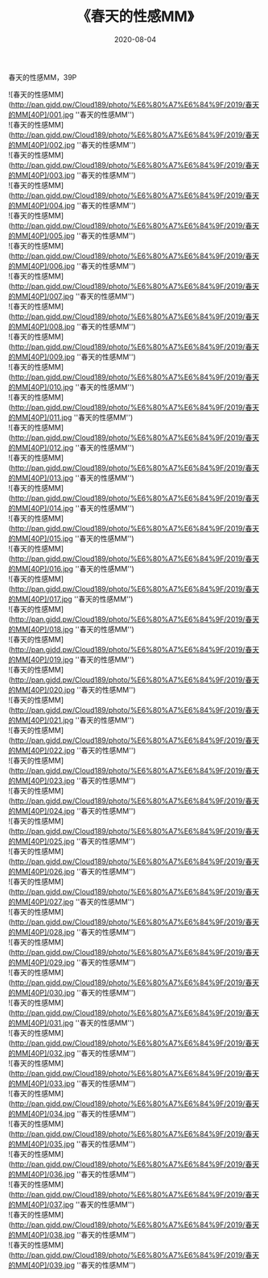 ﻿---
layout: post
title:  《春天的性感MM》
date:   2020-08-04
img: http://pan.gjdd.pw/Cloud189/photo/%E6%80%A7%E6%84%9F/2019/春天的MM[40P]/000.jpg
categories: [美女, 性感, 泳衣]
---

春天的性感MM，39P

![春天的性感MM](http://pan.gjdd.pw/Cloud189/photo/%E6%80%A7%E6%84%9F/2019/春天的MM[40P]/001.jpg ''春天的性感MM'') <br>
![春天的性感MM](http://pan.gjdd.pw/Cloud189/photo/%E6%80%A7%E6%84%9F/2019/春天的MM[40P]/002.jpg ''春天的性感MM'') <br>
![春天的性感MM](http://pan.gjdd.pw/Cloud189/photo/%E6%80%A7%E6%84%9F/2019/春天的MM[40P]/003.jpg ''春天的性感MM'') <br>
![春天的性感MM](http://pan.gjdd.pw/Cloud189/photo/%E6%80%A7%E6%84%9F/2019/春天的MM[40P]/004.jpg ''春天的性感MM'') <br>
![春天的性感MM](http://pan.gjdd.pw/Cloud189/photo/%E6%80%A7%E6%84%9F/2019/春天的MM[40P]/005.jpg ''春天的性感MM'') <br>
![春天的性感MM](http://pan.gjdd.pw/Cloud189/photo/%E6%80%A7%E6%84%9F/2019/春天的MM[40P]/006.jpg ''春天的性感MM'') <br>
![春天的性感MM](http://pan.gjdd.pw/Cloud189/photo/%E6%80%A7%E6%84%9F/2019/春天的MM[40P]/007.jpg ''春天的性感MM'') <br>
![春天的性感MM](http://pan.gjdd.pw/Cloud189/photo/%E6%80%A7%E6%84%9F/2019/春天的MM[40P]/008.jpg ''春天的性感MM'') <br>
![春天的性感MM](http://pan.gjdd.pw/Cloud189/photo/%E6%80%A7%E6%84%9F/2019/春天的MM[40P]/009.jpg ''春天的性感MM'') <br>
![春天的性感MM](http://pan.gjdd.pw/Cloud189/photo/%E6%80%A7%E6%84%9F/2019/春天的MM[40P]/010.jpg ''春天的性感MM'') <br>
![春天的性感MM](http://pan.gjdd.pw/Cloud189/photo/%E6%80%A7%E6%84%9F/2019/春天的MM[40P]/011.jpg ''春天的性感MM'') <br>
![春天的性感MM](http://pan.gjdd.pw/Cloud189/photo/%E6%80%A7%E6%84%9F/2019/春天的MM[40P]/012.jpg ''春天的性感MM'') <br>
![春天的性感MM](http://pan.gjdd.pw/Cloud189/photo/%E6%80%A7%E6%84%9F/2019/春天的MM[40P]/013.jpg ''春天的性感MM'') <br>
![春天的性感MM](http://pan.gjdd.pw/Cloud189/photo/%E6%80%A7%E6%84%9F/2019/春天的MM[40P]/014.jpg ''春天的性感MM'') <br>
![春天的性感MM](http://pan.gjdd.pw/Cloud189/photo/%E6%80%A7%E6%84%9F/2019/春天的MM[40P]/015.jpg ''春天的性感MM'') <br>
![春天的性感MM](http://pan.gjdd.pw/Cloud189/photo/%E6%80%A7%E6%84%9F/2019/春天的MM[40P]/016.jpg ''春天的性感MM'') <br>
![春天的性感MM](http://pan.gjdd.pw/Cloud189/photo/%E6%80%A7%E6%84%9F/2019/春天的MM[40P]/017.jpg ''春天的性感MM'') <br>
![春天的性感MM](http://pan.gjdd.pw/Cloud189/photo/%E6%80%A7%E6%84%9F/2019/春天的MM[40P]/018.jpg ''春天的性感MM'') <br>
![春天的性感MM](http://pan.gjdd.pw/Cloud189/photo/%E6%80%A7%E6%84%9F/2019/春天的MM[40P]/019.jpg ''春天的性感MM'') <br>
![春天的性感MM](http://pan.gjdd.pw/Cloud189/photo/%E6%80%A7%E6%84%9F/2019/春天的MM[40P]/020.jpg ''春天的性感MM'') <br>
![春天的性感MM](http://pan.gjdd.pw/Cloud189/photo/%E6%80%A7%E6%84%9F/2019/春天的MM[40P]/021.jpg ''春天的性感MM'') <br>
![春天的性感MM](http://pan.gjdd.pw/Cloud189/photo/%E6%80%A7%E6%84%9F/2019/春天的MM[40P]/022.jpg ''春天的性感MM'') <br>
![春天的性感MM](http://pan.gjdd.pw/Cloud189/photo/%E6%80%A7%E6%84%9F/2019/春天的MM[40P]/023.jpg ''春天的性感MM'') <br>
![春天的性感MM](http://pan.gjdd.pw/Cloud189/photo/%E6%80%A7%E6%84%9F/2019/春天的MM[40P]/024.jpg ''春天的性感MM'') <br>
![春天的性感MM](http://pan.gjdd.pw/Cloud189/photo/%E6%80%A7%E6%84%9F/2019/春天的MM[40P]/025.jpg ''春天的性感MM'') <br>
![春天的性感MM](http://pan.gjdd.pw/Cloud189/photo/%E6%80%A7%E6%84%9F/2019/春天的MM[40P]/026.jpg ''春天的性感MM'') <br>
![春天的性感MM](http://pan.gjdd.pw/Cloud189/photo/%E6%80%A7%E6%84%9F/2019/春天的MM[40P]/027.jpg ''春天的性感MM'') <br>
![春天的性感MM](http://pan.gjdd.pw/Cloud189/photo/%E6%80%A7%E6%84%9F/2019/春天的MM[40P]/028.jpg ''春天的性感MM'') <br>
![春天的性感MM](http://pan.gjdd.pw/Cloud189/photo/%E6%80%A7%E6%84%9F/2019/春天的MM[40P]/029.jpg ''春天的性感MM'') <br>
![春天的性感MM](http://pan.gjdd.pw/Cloud189/photo/%E6%80%A7%E6%84%9F/2019/春天的MM[40P]/030.jpg ''春天的性感MM'') <br>
![春天的性感MM](http://pan.gjdd.pw/Cloud189/photo/%E6%80%A7%E6%84%9F/2019/春天的MM[40P]/031.jpg ''春天的性感MM'') <br>
![春天的性感MM](http://pan.gjdd.pw/Cloud189/photo/%E6%80%A7%E6%84%9F/2019/春天的MM[40P]/032.jpg ''春天的性感MM'') <br>
![春天的性感MM](http://pan.gjdd.pw/Cloud189/photo/%E6%80%A7%E6%84%9F/2019/春天的MM[40P]/033.jpg ''春天的性感MM'') <br>
![春天的性感MM](http://pan.gjdd.pw/Cloud189/photo/%E6%80%A7%E6%84%9F/2019/春天的MM[40P]/034.jpg ''春天的性感MM'') <br>
![春天的性感MM](http://pan.gjdd.pw/Cloud189/photo/%E6%80%A7%E6%84%9F/2019/春天的MM[40P]/035.jpg ''春天的性感MM'') <br>
![春天的性感MM](http://pan.gjdd.pw/Cloud189/photo/%E6%80%A7%E6%84%9F/2019/春天的MM[40P]/036.jpg ''春天的性感MM'') <br>
![春天的性感MM](http://pan.gjdd.pw/Cloud189/photo/%E6%80%A7%E6%84%9F/2019/春天的MM[40P]/037.jpg ''春天的性感MM'') <br>
![春天的性感MM](http://pan.gjdd.pw/Cloud189/photo/%E6%80%A7%E6%84%9F/2019/春天的MM[40P]/038.jpg ''春天的性感MM'') <br>
![春天的性感MM](http://pan.gjdd.pw/Cloud189/photo/%E6%80%A7%E6%84%9F/2019/春天的MM[40P]/039.jpg ''春天的性感MM'') <br>

